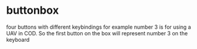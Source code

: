 # buttonbox
four buttons with different keybindings for example number 3 is for using a UAV in COD. So the first button on the box will represent number 3 on the keyboard 
